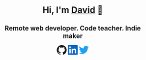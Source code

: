<h1 align="center">Hi, I'm <a href="https://davidmaillo.com" target="_blank">David</a> 👋</h1>

<h2 align="center">Remote web developer. Code teacher. Indie maker</h2>

<p align="center">
  <a href="https://github.com/davidmaillo"><img alt="GitHub" title="GitHub" height="32" width="32" src="assets/github.svg"></a>
  <a href="https://www.linkedin.com/in/davidmaillo"><img alt="LinkedIn" title="LinkedIn" height="32" width="32" src="assets/linkedin.svg"></a>
  <a href="https://twitter.com/davidmaillo"><img alt="Twitter" title="Twitter" height="32" width="32" src="assets/twitter.svg"></a>
</p>
